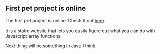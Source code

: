 ## First pet project is online

The first pet project is online. Check it out [here](https://geertjan-kuip.github.io/learning-javascript/).

It is a static website that lets you easily figure out what you can do with Javascript array functions.

Next thing will be something in Java I think.